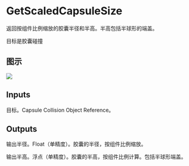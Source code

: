 # GetScaledCapsuleSize

返回按组件比例缩放的胶囊半径和半高。半高包括半球形的端盖。

目标是胶囊碰撞

## 图示

![]($-20221218-18230427.png)

## Inputs

目标。Capsule Collision Object Reference。 

## Outputs

输出半径。Float（单精度）。胶囊的半径，按组件比例缩放。

输出半高。浮点（单精度）。胶囊的半高，按组件比例计算。包括半球形端盖。
